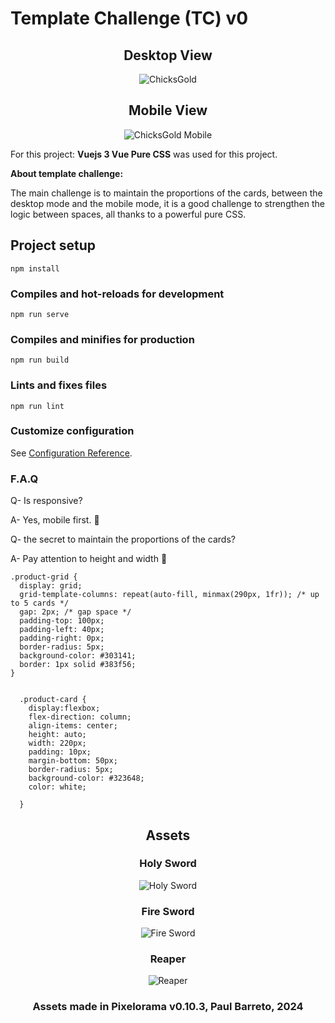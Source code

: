 # Template Challenge (TC) v0
<h2 align="center">Desktop View</h2>
<p align="center">
  <img src="https://github.com/DrSlamp/CGCtemplate/assets/24397487/655b6a96-1b90-4e44-91ed-cf2b32c010d4" alt="ChicksGold"/>
</p>

<h2 align="center">Mobile View</h2>
<p align="center">
  <img src="https://github.com/DrSlamp/CGCtemplate/assets/24397487/33b9dd6e-e8cc-49bf-8bbd-6ff13f2d1015" alt="ChicksGold Mobile"/>
</p>


For this project:
<b>Vuejs 3 Vue  Pure CSS</b> was used for this project. 

<b>About template challenge: </b>

The main challenge is to maintain the proportions of the cards, between the desktop mode and the mobile mode, it is a good challenge to strengthen the logic between spaces, all thanks to a powerful pure CSS.


## Project setup
```
npm install
```

### Compiles and hot-reloads for development
```
npm run serve
```

### Compiles and minifies for production
```
npm run build
```

### Lints and fixes files
```
npm run lint
```

### Customize configuration
See [Configuration Reference](https://cli.vuejs.org/config/). 

### F.A.Q 
<p>Q- Is responsive? </p>

<p>A- Yes, mobile first. 🫡</p> 

<p>Q- the secret to maintain the proportions of the cards? </p>

<p>A- Pay attention to height and width 🫡</p> 

```
.product-grid {
  display: grid;
  grid-template-columns: repeat(auto-fill, minmax(290px, 1fr)); /* up to 5 cards */
  gap: 2px; /* gap space */
  padding-top: 100px;
  padding-left: 40px;
  padding-right: 0px;
  border-radius: 5px;
  background-color: #303141;
  border: 1px solid #383f56;
}


  .product-card {
    display:flexbox;
    flex-direction: column;
    align-items: center;
    height: auto;
    width: 220px;
    padding: 10px;
    margin-bottom: 50px;
    border-radius: 5px;
    background-color: #323648;
    color: white;
    
  }
```

<h2 align="center">Assets</h2>
<p align="center">



  <h3 align="center">Holy Sword</h3>
  <p align="center">
  <img src="https://github.com/DrSlamp/CGCtemplate/assets/24397487/f0801c3d-b92f-41e5-9cfa-4383c3b007e3" alt="Holy Sword"/>
  </p>
  <h3 align="center">Fire Sword</h3>
  <p align="center">
  <img src="https://github.com/DrSlamp/CGCtemplate/assets/24397487/aa95e57d-e222-4b75-b2ad-5bbe964dde3e" alt="Fire Sword"/>
  </p>
  <h3 align="center">Reaper</h3>
   <p align="center">
  <img src="https://github.com/DrSlamp/CGCtemplate/assets/24397487/7f2c390f-b38b-4bf4-9dbb-70ed496df20b" alt="Reaper"/>
   </p>


  <h3 align="center">Assets made in Pixelorama v0.10.3, Paul Barreto, 2024</h3>
</p>

